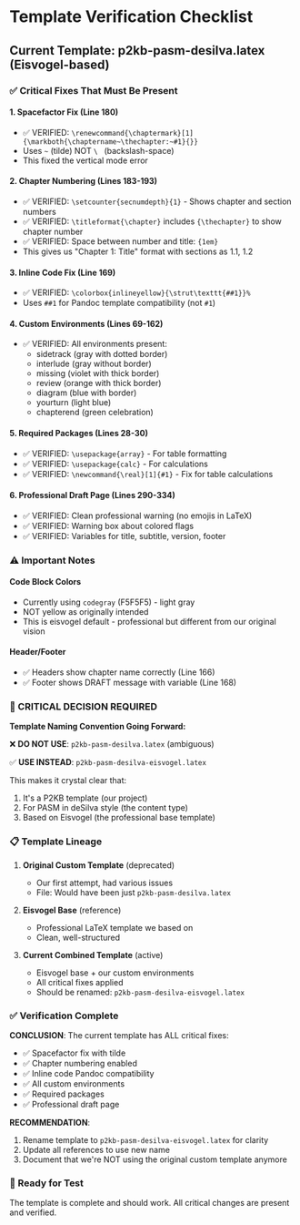 # Template Verification Checklist
## Current Template: p2kb-pasm-desilva.latex (Eisvogel-based)

### ✅ Critical Fixes That Must Be Present

#### 1. Spacefactor Fix (Line 180)
- ✅ VERIFIED: `\renewcommand{\chaptermark}[1]{\markboth{\chaptername~\thechapter:~#1}{}}`
- Uses `~` (tilde) NOT `\ ` (backslash-space)
- This fixed the vertical mode error

#### 2. Chapter Numbering (Lines 183-193)
- ✅ VERIFIED: `\setcounter{secnumdepth}{1}` - Shows chapter and section numbers
- ✅ VERIFIED: `\titleformat{\chapter}` includes `{\thechapter}` to show chapter number
- ✅ VERIFIED: Space between number and title: `{1em}`
- This gives us "Chapter 1: Title" format with sections as 1.1, 1.2

#### 3. Inline Code Fix (Line 169)
- ✅ VERIFIED: `\colorbox{inlineyellow}{\strut\texttt{##1}}%`
- Uses `##1` for Pandoc template compatibility (not `#1`)

#### 4. Custom Environments (Lines 69-162)
- ✅ VERIFIED: All environments present:
  - sidetrack (gray with dotted border)
  - interlude (gray without border)
  - missing (violet with thick border)
  - review (orange with thick border)
  - diagram (blue with border)
  - yourturn (light blue)
  - chapterend (green celebration)

#### 5. Required Packages (Lines 28-30)
- ✅ VERIFIED: `\usepackage{array}` - For table formatting
- ✅ VERIFIED: `\usepackage{calc}` - For calculations
- ✅ VERIFIED: `\newcommand{\real}[1]{#1}` - Fix for table calculations

#### 6. Professional Draft Page (Lines 290-334)
- ✅ VERIFIED: Clean professional warning (no emojis in LaTeX)
- ✅ VERIFIED: Warning box about colored flags
- ✅ VERIFIED: Variables for title, subtitle, version, footer

### ⚠️ Important Notes

#### Code Block Colors
- Currently using `codegray` (F5F5F5) - light gray
- NOT yellow as originally intended
- This is eisvogel default - professional but different from our original vision

#### Header/Footer
- ✅ Headers show chapter name correctly (Line 166)
- ✅ Footer shows DRAFT message with variable (Line 168)

### 🔴 CRITICAL DECISION REQUIRED

**Template Naming Convention Going Forward:**

❌ **DO NOT USE**: `p2kb-pasm-desilva.latex` (ambiguous)

✅ **USE INSTEAD**: `p2kb-pasm-desilva-eisvogel.latex`

This makes it crystal clear that:
1. It's a P2KB template (our project)
2. For PASM in deSilva style (the content type)
3. Based on Eisvogel (the professional base template)

### 📋 Template Lineage

1. **Original Custom Template** (deprecated)
   - Our first attempt, had various issues
   - File: Would have been just `p2kb-pasm-desilva.latex`

2. **Eisvogel Base** (reference)
   - Professional LaTeX template we based on
   - Clean, well-structured

3. **Current Combined Template** (active)
   - Eisvogel base + our custom environments
   - All critical fixes applied
   - Should be renamed: `p2kb-pasm-desilva-eisvogel.latex`

### ✅ Verification Complete

**CONCLUSION**: The current template has ALL critical fixes:
- ✅ Spacefactor fix with tilde
- ✅ Chapter numbering enabled
- ✅ Inline code Pandoc compatibility
- ✅ All custom environments
- ✅ Required packages
- ✅ Professional draft page

**RECOMMENDATION**: 
1. Rename template to `p2kb-pasm-desilva-eisvogel.latex` for clarity
2. Update all references to use new name
3. Document that we're NOT using the original custom template anymore

### 🚀 Ready for Test

The template is complete and should work. All critical changes are present and verified.